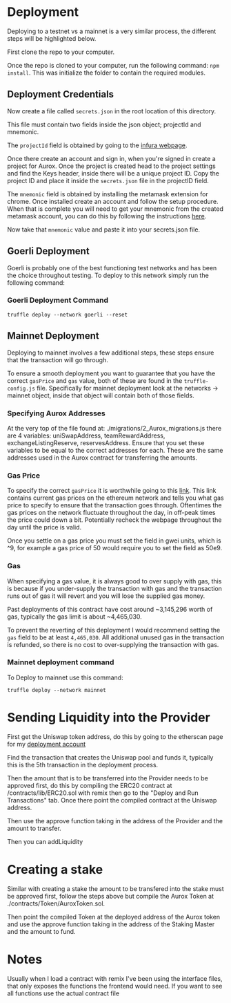 # Deployment

Deploying to a testnet vs a mainnet is a very similar process, the different steps will be highlighted below.

First clone the repo to your computer.

Once the repo is cloned to your computer, run the following command: `npm install`. This was initialize the folder to contain the required modules.

## Deployment Credentials

Now create a file called `secrets.json` in the root location of this directory.

This file must contain two fields inside the json object; projectId and mnemonic.

The `projectId` field is obtained by going to the [infura webpage](https://infura.io/).

Once there create an account and sign in, when you're signed in create a project for Aurox. Once the project is created head to the project settings and find the Keys header, inside there will be a unique project ID. Copy the project ID and place it inside the `secrets.json` file in the projectID field.

The `mnemonic` field is obtained by installing the metamask extension for chrome. Once installed create an account and follow the setup procedure. When that is complete you will need to get your mnemonic from the created metamask account, you can do this by following the instructions [here](https://metamask.zendesk.com/hc/en-us/articles/360015290032-How-to-Reveal-Your-Seed-Phrase).

Now take that `mnemonic` value and paste it into your secrets.json file.

## Goerli Deployment

Goerli is probably one of the best functioning test networks and has been the choice throughout testing. To deploy to this network simply run the following command:

### Goerli Deployment Command

`truffle deploy --network goerli --reset`

## Mainnet Deployment

Deploying to mainnet involves a few additional steps, these steps ensure that the transaction will go through.

To ensure a smooth deployment you want to guarantee that you have the correct `gasPrice` and `gas` value, both of these are found in the `truffle-config.js` file. Specifically for mainnet deployment look at the networks -> mainnet object, inside that object will contain both of those fields.

### Specifying Aurox Addresses

At the very top of the file found at: ./migrations/2_Aurox_migrations.js there are 4 variables: uniSwapAddress, teamRewardAddress, exchangeListingReserve, reservesAddress. Ensure that you set these variables to be equal to the correct addresses for each. These are the same addresses used in the Aurox contract for transferring the amounts.

### Gas Price

To specify the correct `gasPrice` it is worthwhile going to this [link](https://ethgasstation.info/index.php). This link contains current gas prices on the ethereum network and tells you what gas price to specify to ensure that the transaction goes through. Oftentimes the gas prices on the network fluctuate throughout the day, in off-peak times the price could down a bit. Potentially recheck the webpage throughout the day until the price is valid.

Once you settle on a gas price you must set the field in gwei units, which is ^9, for example a gas price of 50 would require you to set the field as 50e9.

### Gas

When specifying a gas value, it is always good to over supply with gas, this is because if you under-supply the transaction with gas and the transaction runs out of gas it will revert and you will lose the supplied gas money.

Past deployments of this contract have cost around ~3,145,296 worth of gas, typically the gas limit is about ~4,465,030.

To prevent the reverting of this deployment I would recommend setting the `gas` field to be at least `4,465,030`. All additional unused gas in the transaction is refunded, so there is no cost to over-supplying the transaction with gas.

### Mainnet deployment command

To Deploy to mainnet use this command:

`truffle deploy --network mainnet`

# Sending Liquidity into the Provider

First get the Uniswap token address, do this by going to the etherscan page for my [deployment account](https://goerli.etherscan.io/address/0x82C01fEac95776e099530a81fEdE18265229319a)

Find the transaction that creates the Uniswap pool and funds it, typically this is the 5th transaction in the deployment process.

Then the amount that is to be transferred into the Provider needs to be approved first, do this by compiling the ERC20 contract at /contracts/lib/ERC20.sol with remix then go to the "Deploy and Run Transactions" tab. Once there point the compiled contract at the Uniswap address.

Then use the approve function taking in the address of the Provider and the amount to transfer.

Then you can addLiquidity

# Creating a stake

Similar with creating a stake the amount to be transfered into the stake must be approved first, follow the steps above but compile the Aurox Token at ./contracts/Token/AuroxToken.sol.

Then point the compiled Token at the deployed address of the Aurox token and use the approve function taking in the address of the Staking Master and the amount to fund.

# Notes

Usually when I load a contract with remix I've been using the interface files, that only exposes the functions the frontend would need. If you want to see all functions use the actual contract file
